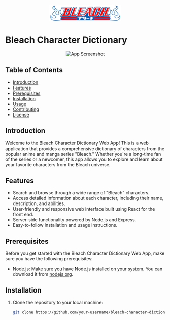 <div align="center">
  <img src="client/src/Images/logo_finished.png" alt="Bleach Logo" style="height: 50px"/>
</div>

# Bleach Character Dictionary

<div align="center">
  <img src="screenshot.png" alt="App Screenshot" />
</div>

## Table of Contents

- [Introduction](#introduction)
- [Features](#features)
- [Prerequisites](#prerequisites)
- [Installation](#installation)
- [Usage](#usage)
- [Contributing](#contributing)
- [License](#license)

## Introduction

Welcome to the Bleach Character Dictionary Web App! This is a web application that provides a comprehensive dictionary of characters from the popular anime and manga series "Bleach." Whether you're a long-time fan of the series or a newcomer, this app allows you to explore and learn about your favorite characters from the Bleach universe.

## Features

- Search and browse through a wide range of "Bleach" characters.
- Access detailed information about each character, including their name, description, and abilities.
- User-friendly and responsive web interface built using React for the front end.
- Server-side functionality powered by Node.js and Express.
- Easy-to-follow installation and usage instructions.

## Prerequisites

Before you get started with the Bleach Character Dictionary Web App, make sure you have the following prerequisites:

- Node.js: Make sure you have Node.js installed on your system. You can download it from [nodejs.org](https://nodejs.org/).

## Installation

1. Clone the repository to your local machine:

   ```bash
   git clone https://github.com/your-username/bleach-character-dictionary.git
